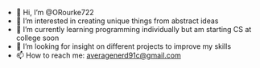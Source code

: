 - 👋 Hi, I’m @ORourke722
- 👀 I’m interested in creating unique things from abstract ideas
- 🌱 I’m currently learning programming individually but am starting CS at college soon
- 💞️ I’m looking for insight on different projects to improve my skills
- 📫 How to reach me: averagenerd91c@gmail.com

<!---
ORourke722/ORourke722 is a ✨ special ✨ repository because its `README.md` (this file) appears on your GitHub profile.
You can click the Preview link to take a look at your changes.
--->

